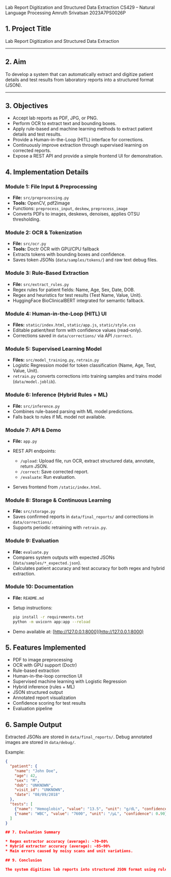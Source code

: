 Lab Report Digitization and Structured Data Extraction
CS429 – Natural Language Processing
Amruth Srivatsan 2023A7PS0026P

## 1. Project Title

Lab Report Digitization and Structured Data Extraction

---

## 2. Aim

To develop a system that can automatically extract and digitize patient details and test results from laboratory reports into a structured format (JSON).

---

## 3. Objectives

* Accept lab reports as PDF, JPG, or PNG.
* Perform OCR to extract text and bounding boxes.
* Apply rule-based and machine learning methods to extract patient details and test results.
* Provide a Human-in-the-Loop (HITL) interface for corrections.
* Continuously improve extraction through supervised learning on corrected reports.
* Expose a REST API and provide a simple frontend UI for demonstration.

## 4. Implementation Details

### Module 1: File Input & Preprocessing

* **File:** `src/preprocessing.py`
* **Tools:** OpenCV, pdf2image
* Functions: `preprocess_input`, `deskew`, `preprocess_image`
* Converts PDFs to images, deskews, denoises, applies OTSU thresholding.

### Module 2: OCR & Tokenization

* **File:** `src/ocr.py`
* **Tools:** Doctr OCR with GPU/CPU fallback
* Extracts tokens with bounding boxes and confidence.
* Saves token JSONs (`data/samples/tokens/`) and raw text debug files.

### Module 3: Rule-Based Extraction

* **File:** `src/extract_rules.py`
* Regex rules for patient fields: Name, Age, Sex, Date, DOB.
* Regex and heuristics for test results (Test Name, Value, Unit).
* HuggingFace BioClinicalBERT integrated for semantic fallback.

### Module 4: Human-in-the-Loop (HITL) UI

* **Files:** `static/index.html`, `static/app.js`, `static/style.css`
* Editable patient/test form with confidence values (read-only).
* Corrections saved in `data/corrections/` via API `/correct`.

### Module 5: Supervised Learning Model

* **Files:** `src/model_training.py`, `retrain.py`
* Logistic Regression model for token classification (Name, Age, Test, Value, Unit).
* `retrain.py` converts corrections into training samples and trains model (`data/model.joblib`).

### Module 6: Inference (Hybrid Rules + ML)

* **File:** `src/inference.py`
* Combines rule-based parsing with ML model predictions.
* Falls back to rules if ML model not available.

### Module 7: API & Demo

* **File:** `app.py`
* REST API endpoints:

  * `/upload`: Upload file, run OCR, extract structured data, annotate, return JSON.
  * `/correct`: Save corrected report.
  * `/evaluate`: Run evaluation.
* Serves frontend from `/static/index.html`.

### Module 8: Storage & Continuous Learning

* **File:** `src/storage.py`
* Saves confirmed reports in `data/final_reports/` and corrections in `data/corrections/`.
* Supports periodic retraining with `retrain.py`.

### Module 9: Evaluation

* **File:** `evaluate.py`
* Compares system outputs with expected JSONs (`data/samples/*_expected.json`).
* Calculates patient accuracy and test accuracy for both regex and hybrid extraction.

### Module 10: Documentation

* **File:** `README.md`
* Setup instructions:

  ```bash
  pip install -r requirements.txt
  python -m uvicorn app:app --reload
  ```
* Demo available at: [http://127.0.0.1:8000](http://127.0.0.1:8000)


## 5. Features Implemented

* PDF to image preprocessing
* OCR with GPU support (Doctr)
* Rule-based extraction
* Human-in-the-loop correction UI
* Supervised machine learning with Logistic Regression
* Hybrid inference (rules + ML)
* JSON structured output
* Annotated report visualization
* Confidence scoring for test results
* Evaluation pipeline
## 6. Sample Output

Extracted JSONs are stored in `data/final_reports/`.
Debug annotated images are stored in `data/debug/`.

Example:

```json
{
  "patient": {
    "name": "John Doe",
    "age": 42,
    "sex": "M",
    "dob": "UNKNOWN",
    "visit_id": "UNKNOWN",
    "date": "08/09/2018"
  },
  "tests": [
    {"name": "Hemoglobin", "value": "13.5", "unit": "g/dL", "confidence": 0.92},
    {"name": "WBC", "value": "7600", "unit": "/µL", "confidence": 0.90}
  ]
}

## 7. Evaluation Summary

* Regex extractor accuracy (average): ~70–80%
* Hybrid extractor accuracy (average): ~85–90%
* Main errors caused by noisy scans and unit variations.

## 9. Conclusion

The system digitizes lab reports into structured JSON format using rule-based extraction, machine learning enhancement, and a correction interface. It achieves good accuracy on sample reports and can continuously improve through retraining.